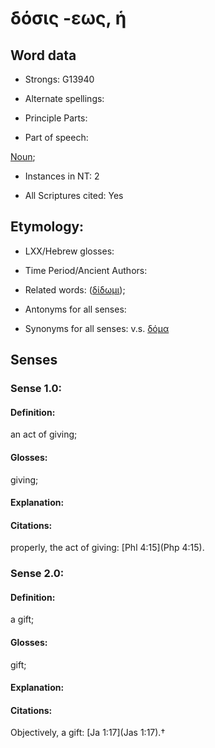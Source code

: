 # δόσις -εως, ἡ

<!-- Status: S2=NeedsFinalCheck -->
<!-- Lexica used for edits:   -->

## Word data

* Strongs: G13940

* Alternate spellings:



* Principle Parts: 


* Part of speech: 

[Noun](http://ugg.readthedocs.io/en/latest/noun.html); 

* Instances in NT: 2

* All Scriptures cited: Yes

## Etymology: 


* LXX/Hebrew glosses: 


* Time Period/Ancient Authors: 


* Related words: ([δίδωμι]());

* Antonyms for all senses:

* Synonyms for all senses:  v.s. [δόμα](../G13900/01.md) 

## Senses 


### Sense  1.0: 

#### Definition: 

an act of giving;

#### Glosses: 

giving; 

#### Explanation: 


#### Citations: 

properly, the act of giving: [Phl 4:15](Php 4:15). 

### Sense  2.0: 

#### Definition: 

a gift;

#### Glosses: 

gift; 

#### Explanation: 


#### Citations: 

Objectively, a gift: [Ja 1:17](Jas 1:17).†

